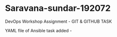 # Saravana-sundar-192072
DevOps Workshop Assignment - GIT &amp; GITHUB TASK


YAML file of Ansible task added -
